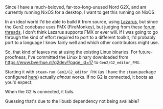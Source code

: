 Since I have a much-beloved, far-too-long-unused Nord G2X, and am currently
running NixOS for a desktop, I want to get this running on NixOS.

In an ideal world I'd be able to build it from source, using
[Lazarus](https://www.lazarus-ide.org/), but since the Gen2 codebase uses FMX
(FireMonkey), but judging from these
[forum](https://forum.lazarus.freepascal.org/index.php?topic=16356.0)
[threads](https://forum.lazarus.freepascal.org/index.php?topic=46571.0), I
don't think Lazarus supports FMX or ever will. If I was going to go through the
kind of effort required to port to a different toolkit, I'd probably port to a
language I know fairly well and which other contributors might use.

So, that kind of leaves me at using the existing Linux binaries. For
future-proofness, I've committed the Linux binary downloaded from
https://www.bverhue.nl/g2dev/?page_id=17 to `Gen2/G2_editor_FMX`.

Starting it with `steam-run Gen2/G2_editor_FMX` (as I have the `steam` package
configured
[here](https://gitlab.com/NateEag/nixos-framework-setup/blob/754754c26f07174834b40fd1ffab2fe5f75462b7/etc/nixos/configuration.nix#L220))
actually *almost* works. If no G2 is connected, it boots as you'd expect.

When the G2 *is* connected, it fails.

Guessing that's due to the libusb dependency not being available?
